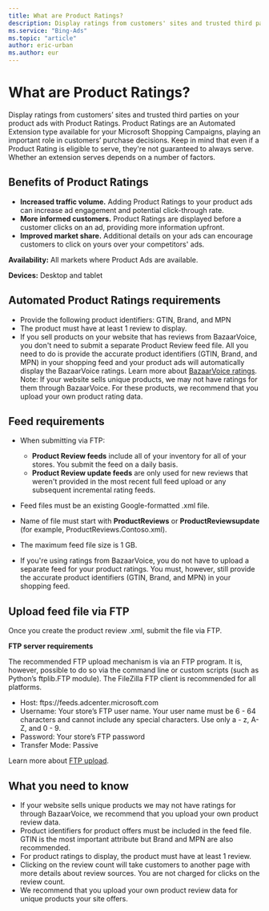 ```yaml
---
title: What are Product Ratings?
description: Display ratings from customers' sites and trusted third parties on your product ads with Product Ratings.
ms.service: "Bing-Ads"
ms.topic: "article"
author: eric-urban
ms.author: eur
---
```


# What are Product Ratings?

Display ratings from customers’ sites and trusted third parties on your product ads with Product Ratings. Product Ratings are an Automated Extension type available for your Microsoft Shopping Campaigns, playing an important role in customers’ purchase decisions. Keep in mind that even if a Product Rating is eligible to serve, they're not guaranteed to always serve. Whether an extension serves depends on a number of factors.

## Benefits of Product Ratings

- **Increased traffic volume.** Adding Product Ratings to your product ads can increase ad engagement and potential click-through rate.
- **More informed customers.** Product Ratings are displayed before a customer clicks on an ad, providing more information upfront.
- **Improved market share.** Additional details on your ads can encourage customers to click on yours over your competitors' ads.

**Availability:** All markets where Product Ads are available.

**Devices:** Desktop and tablet

## Automated Product Ratings requirements
- Provide the following product identifiers: GTIN, Brand, and MPN
- The product must have at least 1 review to display.
- If you sell products on your website that has reviews from BazaarVoice, you don't need to submit a separate Product Review feed file. All you need to do is provide the accurate product identifiers (GTIN, Brand, and MPN) in your shopping feed and your product ads will automatically display the BazaarVoice ratings. Learn more about [BazaarVoice ratings](https://go.microsoft.com/fwlink?LinkId=2097169).  Note: If your website sells unique products, we may not have ratings for them through BazaarVoice. For these products, we recommend that you upload your own product rating data.

## Feed requirements
- When submitting via FTP:
  - **Product Review feeds** include all of your inventory for all of your stores. You submit the feed on a daily basis.
  - **Product Review update feeds** are only used for new reviews that weren't provided in the most recent full feed upload or any subsequent incremental rating feeds.

- Feed files must be an existing Google-formatted .xml file.
- Name of file must start with **ProductReviews** or **ProductReviewsupdate** (for example, ProductReviews.Contoso.xml).
- The maximum feed file size is 1 GB.
- If you're using ratings from BazaarVoice, you do not have to upload a separate feed for your product ratings. You must, however, still provide the accurate product identifiers (GTIN, Brand, and MPN) in your shopping feed.

## Upload feed file via FTP
Once you create the product review .xml, submit the file via FTP.

**FTP server requirements**

The recommended FTP upload mechanism is via an FTP program. It is, however, possible to do so via the command line or custom scripts (such as Python’s ftplib.FTP module). The FileZilla FTP client is recommended for all platforms. 
- Host: ftps://feeds.adcenter.microsoft.com
- Username: Your store’s FTP user name. Your user name must be 6 - 64 characters and cannot include any special characters. Use only a - z, A- Z, and 0 - 9.
- Password: Your store’s FTP password
- Transfer Mode: Passive

Learn more about [FTP upload](./hlp_BA_CONC_BMCFTPRequirements.md).

## What you need to know
- If your website sells unique products we may not have ratings for through BazaarVoice, we recommend that you upload your own product review data.
- Product identifiers for product offers must be included in the feed file. GTIN is the most important attribute but Brand and MPN are also recommended.
- For product ratings to display, the product must have at least 1 review.
- Clicking on the review count will take customers to another page with more details about review sources. You are not charged for clicks on the review count.
- We recommend that you upload your own product review data for unique products your site offers.


